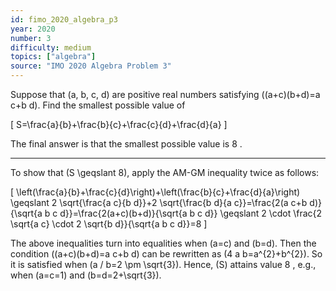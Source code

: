 ```yaml
---
id: fimo_2020_algebra_p3
year: 2020
number: 3
difficulty: medium
topics: ["algebra"]
source: "IMO 2020 Algebra Problem 3"
---
```


Suppose that \(a, b, c, d\) are positive real numbers satisfying \((a+c)(b+d)=a c+b d\). Find the smallest possible value of

\[
S=\frac{a}{b}+\frac{b}{c}+\frac{c}{d}+\frac{d}{a}
\]

The final answer is that the smallest possible value is 8 .

---
To show that \(S \geqslant 8\), apply the AM-GM inequality twice as follows:

\[
\left(\frac{a}{b}+\frac{c}{d}\right)+\left(\frac{b}{c}+\frac{d}{a}\right) \geqslant 2 \sqrt{\frac{a c}{b d}}+2 \sqrt{\frac{b d}{a c}}=\frac{2(a c+b d)}{\sqrt{a b c d}}=\frac{2(a+c)(b+d)}{\sqrt{a b c d}} \geqslant 2 \cdot \frac{2 \sqrt{a c} \cdot 2 \sqrt{b d}}{\sqrt{a b c d}}=8
\]

The above inequalities turn into equalities when \(a=c\) and \(b=d\). Then the condition \((a+c)(b+d)=a c+b d\) can be rewritten as \(4 a b=a^{2}+b^{2}\). So it is satisfied when \(a / b=2 \pm \sqrt{3}\). Hence, \(S\) attains value 8 , e.g., when \(a=c=1\) and \(b=d=2+\sqrt{3}\).

